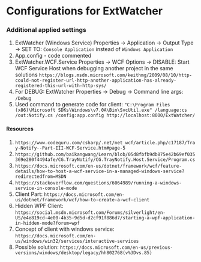 # Configurations for ExtWatcher

### Additional applied settings 
1. ExtWatcher (Windows Service) Properties -> Application -> Output Type -> SET TO: `Console Application` instead of `Windows Application`
2. App.config - code commented
3. ExtWatcher.WCF.Service Properties -> WCF Options -> DISABLE: Start WCF Service Host when debugging another project in the same solutions
`https://blogs.msdn.microsoft.com/keithmg/2009/08/10/http-could-not-register-url-http-another-application-has-already-registered-this-url-with-http-sys/`
4. For DEBUG: ExtWatcher Properties -> Debug -> Command line args: `/Debug`
5. Used command to generate code for client: `"C:\Program Files (x86)\Microsoft SDKs\Windows\v7.0A\Bin\SvcUtil.exe" /language:cs /out:Notify.cs /config:app.config http://localhost:8000/ExtWatcher/`


#### Resources
1. `https://www.codeguru.com/csharp/.net/net_wcf/article.php/c17187/Tray-Notify--Part-III-WCF-Service.htm#page-5`
2. `https://github.com/baikangwang/Learn/blob/05d8fbfb9db875e42b69ef035369e280f4494afe/CG.TrayNotify/CG.TrayNotify.Host.Service/Program.cs`
3. `https://docs.microsoft.com/en-us/dotnet/framework/wcf/feature-details/how-to-host-a-wcf-service-in-a-managed-windows-service?redirectedfrom=MSDN`
4. `https://stackoverflow.com/questions/6064989/running-a-windows-service-in-console-mode`
5. Client Part: `https://docs.microsoft.com/en-us/dotnet/framework/wcf/how-to-create-a-wcf-client`
6. Hidden WPF Client: `https://social.msdn.microsoft.com/Forums/silverlight/en-US/e4e819cd-4e00-4b35-9d5d-d2cf91f886d7/starting-a-wpf-application-in-hidden-mode?forum=wpf`
7. Concept of client with windows service: `https://docs.microsoft.com/en-us/windows/win32/services/interactive-services`
8. Possible solution: `https://docs.microsoft.com/en-us/previous-versions/windows/desktop/legacy/hh802768(v%3Dvs.85)`
